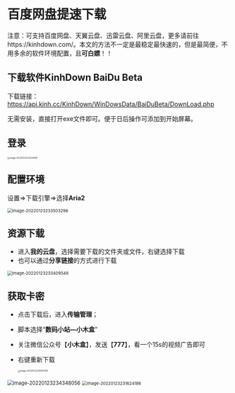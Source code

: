 # 百度网盘提速下载

注意：可支持百度网盘、天翼云盘、迅雷云盘、阿里云盘，更多请前往https://kinhdown.com/。本文的方法不一定是最稳定最快速的，但是最简便，不用多余的软件环境配置，且**可白嫖**！！

## 下载软件KinhDown BaiDu Beta

下载链接：https://api.kinh.cc/KinhDown/WinDowsData/BaiDuBeta/DownLoad.php

无需安装，直接打开exe文件即可。便于日后操作可添加到开始屏幕。

## 登录

<img src="C:\Users\26780\AppData\Roaming\Typora\typora-user-images\image-20220123233224090.png" alt="image-20220123233224090" style="zoom: 33%;" />

## 配置环境

设置=>下载引擎=>选择**Aria2**

<img src="C:\Users\26780\AppData\Roaming\Typora\typora-user-images\image-20220123233503296.png" alt="image-20220123233503296" style="zoom: 67%;" />

## 资源下载

- 进入**我的云盘**，选择需要下载的文件夹或文件，右键选择下载
- 也可以通过**分享链接**的方式进行下载

<img src="C:\Users\26780\AppData\Roaming\Typora\typora-user-images\image-20220123233409546.png" alt="image-20220123233409546" style="zoom: 67%;" />

## 获取卡密

- 点击下载后，进入**传输管理**；

- 脚本选择“**数码小站—小木盒**”

- 关注微信公众号【**小木盒**】，发送【**777**】，看一个15s的视频广告即可

- 右键重新下载

  <img src="C:\Users\26780\AppData\Roaming\Typora\typora-user-images\image-20220123235004794.png" alt="image-20220123235004794" style="zoom: 33%;" />



<img src="C:\Users\26780\AppData\Roaming\Typora\typora-user-images\image-20220123234348056.png" alt="image-20220123234348056" style="zoom: 80%;" />

<img src="C:\Users\26780\AppData\Roaming\Typora\typora-user-images\image-20220123231624186.png" alt="image-20220123231624186" style="zoom:67%;" />

